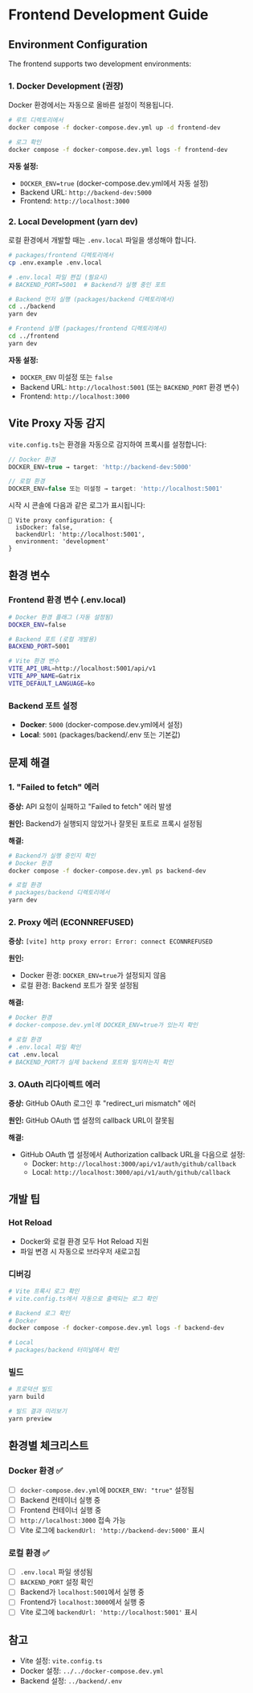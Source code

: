 # Frontend Development Guide

## Environment Configuration

The frontend supports two development environments:

### 1. Docker Development (권장)

Docker 환경에서는 자동으로 올바른 설정이 적용됩니다.

```bash
# 루트 디렉토리에서
docker compose -f docker-compose.dev.yml up -d frontend-dev

# 로그 확인
docker compose -f docker-compose.dev.yml logs -f frontend-dev
```

**자동 설정:**
- `DOCKER_ENV=true` (docker-compose.dev.yml에서 자동 설정)
- Backend URL: `http://backend-dev:5000`
- Frontend: `http://localhost:3000`

### 2. Local Development (yarn dev)

로컬 환경에서 개발할 때는 `.env.local` 파일을 생성해야 합니다.

```bash
# packages/frontend 디렉토리에서
cp .env.example .env.local

# .env.local 파일 편집 (필요시)
# BACKEND_PORT=5001  # Backend가 실행 중인 포트

# Backend 먼저 실행 (packages/backend 디렉토리에서)
cd ../backend
yarn dev

# Frontend 실행 (packages/frontend 디렉토리에서)
cd ../frontend
yarn dev
```

**자동 설정:**
- `DOCKER_ENV` 미설정 또는 `false`
- Backend URL: `http://localhost:5001` (또는 `BACKEND_PORT` 환경 변수)
- Frontend: `http://localhost:3000`

## Vite Proxy 자동 감지

`vite.config.ts`는 환경을 자동으로 감지하여 프록시를 설정합니다:

```typescript
// Docker 환경
DOCKER_ENV=true → target: 'http://backend-dev:5000'

// 로컬 환경
DOCKER_ENV=false 또는 미설정 → target: 'http://localhost:5001'
```

시작 시 콘솔에 다음과 같은 로그가 표시됩니다:

```
🔧 Vite proxy configuration: {
  isDocker: false,
  backendUrl: 'http://localhost:5001',
  environment: 'development'
}
```

## 환경 변수

### Frontend 환경 변수 (.env.local)

```bash
# Docker 환경 플래그 (자동 설정됨)
DOCKER_ENV=false

# Backend 포트 (로컬 개발용)
BACKEND_PORT=5001

# Vite 환경 변수
VITE_API_URL=http://localhost:5001/api/v1
VITE_APP_NAME=Gatrix
VITE_DEFAULT_LANGUAGE=ko
```

### Backend 포트 설정

- **Docker**: `5000` (docker-compose.dev.yml에서 설정)
- **Local**: `5001` (packages/backend/.env 또는 기본값)

## 문제 해결

### 1. "Failed to fetch" 에러

**증상:** API 요청이 실패하고 "Failed to fetch" 에러 발생

**원인:** Backend가 실행되지 않았거나 잘못된 포트로 프록시 설정됨

**해결:**
```bash
# Backend가 실행 중인지 확인
# Docker 환경
docker compose -f docker-compose.dev.yml ps backend-dev

# 로컬 환경
# packages/backend 디렉토리에서
yarn dev
```

### 2. Proxy 에러 (ECONNREFUSED)

**증상:** `[vite] http proxy error: Error: connect ECONNREFUSED`

**원인:** 
- Docker 환경: `DOCKER_ENV=true`가 설정되지 않음
- 로컬 환경: Backend 포트가 잘못 설정됨

**해결:**
```bash
# Docker 환경
# docker-compose.dev.yml에 DOCKER_ENV=true가 있는지 확인

# 로컬 환경
# .env.local 파일 확인
cat .env.local
# BACKEND_PORT가 실제 backend 포트와 일치하는지 확인
```

### 3. OAuth 리다이렉트 에러

**증상:** GitHub OAuth 로그인 후 "redirect_uri mismatch" 에러

**원인:** GitHub OAuth 앱 설정의 callback URL이 잘못됨

**해결:**
- GitHub OAuth 앱 설정에서 Authorization callback URL을 다음으로 설정:
  - Docker: `http://localhost:3000/api/v1/auth/github/callback`
  - Local: `http://localhost:3000/api/v1/auth/github/callback`

## 개발 팁

### Hot Reload

- Docker와 로컬 환경 모두 Hot Reload 지원
- 파일 변경 시 자동으로 브라우저 새로고침

### 디버깅

```bash
# Vite 프록시 로그 확인
# vite.config.ts에서 자동으로 출력되는 로그 확인

# Backend 로그 확인
# Docker
docker compose -f docker-compose.dev.yml logs -f backend-dev

# Local
# packages/backend 터미널에서 확인
```

### 빌드

```bash
# 프로덕션 빌드
yarn build

# 빌드 결과 미리보기
yarn preview
```

## 환경별 체크리스트

### Docker 환경 ✅

- [ ] `docker-compose.dev.yml`에 `DOCKER_ENV: "true"` 설정됨
- [ ] Backend 컨테이너 실행 중
- [ ] Frontend 컨테이너 실행 중
- [ ] `http://localhost:3000` 접속 가능
- [ ] Vite 로그에 `backendUrl: 'http://backend-dev:5000'` 표시

### 로컬 환경 ✅

- [ ] `.env.local` 파일 생성됨
- [ ] `BACKEND_PORT` 설정 확인
- [ ] Backend가 `localhost:5001`에서 실행 중
- [ ] Frontend가 `localhost:3000`에서 실행 중
- [ ] Vite 로그에 `backendUrl: 'http://localhost:5001'` 표시

## 참고

- Vite 설정: `vite.config.ts`
- Docker 설정: `../../docker-compose.dev.yml`
- Backend 설정: `../backend/.env`

